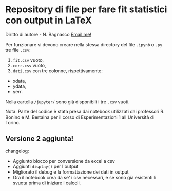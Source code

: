 # Repository di file per fare fit statistici con output in LaTeX
Diritto di autore - N. Bagnasco [Email me!](mailto:nicolo.bagnasco@edu.unito.it)


Per funzionare si devono creare nella stessa directory del file `.ipynb` o `.py` tre file  `.csv`:

1. `fit.csv` vuoto,
2. `corr.csv` vuoto,
3. `dati.csv` con tre colonne, rispettivamente:
  * xdata,
  * ydata,
  * yerr.

Nella cartella  `/jupyter/` sono già disponibili i tre  `.csv` vuoti.

Nota: 
Parte del codice è stata presa dai notebook utilizzati dai professori R. Bonino e M. Bertaina per il corso di Esperimentazioni 1 all'Università di Torino.

## Versione 2 aggiunta!

changelog:
- Aggiunto blocco per conversione da excel a csv
- Aggiunti ```display()``` per l'output
- Migliorato il debug e la formattazione dei dati in output
- Ora il notebook crea da se' i csv necessari, e se sono già esistenti li svuota prima di iniziare i calcoli.
